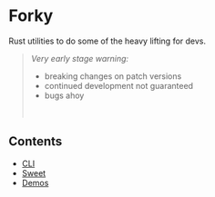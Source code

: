 # Forky

Rust utilities to do some of the heavy lifting for devs.

> *Very early stage warning:*
> - breaking changes on patch versions
> - continued development not guaranteed
> - bugs ahoy
> <p><br/></p>

## Contents

- [CLI](./forky_cli)
- [Sweet](./sweet/)
- [Demos](./demos/)